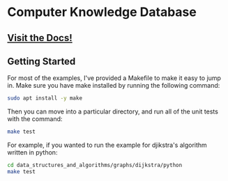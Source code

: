 # Computer Knowledge Database

## [Visit the Docs!](https://drahlous.github.io/computer_knowledge_database/)

## Getting Started

For most of the examples, I've provided a Makefile to make it easy to jump in.
Make sure you have make installed by running the following command:

```bash
sudo apt install -y make
```

Then you can move into a particular directory, and run all of the unit tests with the command:

```bash
make test
```

For example, if you wanted to run the example for djikstra's algorithm written in python:

```bash
cd data_structures_and_algorithms/graphs/dijkstra/python
make test
```
